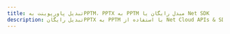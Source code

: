 ---title: تبدیل پاورپوینت بهPPTM، PPTX به PPTM مبدل رایگان یا Net SDKdescription: تبدیل رایگانPPTX به PPTM با استفاده از Net Cloud APIs & SDK. همچنین اسناد Microsoft PowerPoint را در Cloud ایجاد، ویرایش و رندر کنید.---